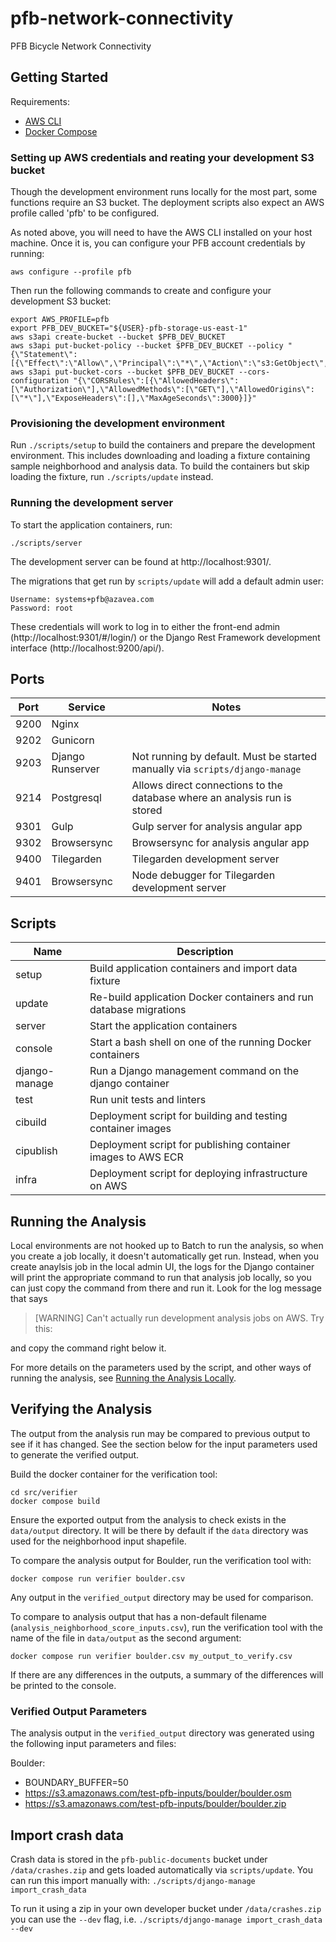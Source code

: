 # pfb-network-connectivity

PFB Bicycle Network Connectivity

## Getting Started

Requirements:

- [AWS CLI](https://aws.amazon.com/cli/)
- [Docker Compose](https://docs.docker.com/compose/install/)

### Setting up AWS credentials and reating your development S3 bucket

Though the development environment runs locally for the most part, some functions require an S3 bucket. The deployment scripts also expect an AWS profile called 'pfb' to be configured.

As noted above, you will need to have the AWS CLI installed on your host machine. Once it is, you can configure your PFB account credentials by running:

```
aws configure --profile pfb
```

Then run the following commands to create and configure your development S3 bucket:

```
export AWS_PROFILE=pfb
export PFB_DEV_BUCKET="${USER}-pfb-storage-us-east-1"
aws s3api create-bucket --bucket $PFB_DEV_BUCKET
aws s3api put-bucket-policy --bucket $PFB_DEV_BUCKET --policy "{\"Statement\":[{\"Effect\":\"Allow\",\"Principal\":\"*\",\"Action\":\"s3:GetObject\",\"Resource\":\"arn:aws:s3:::${PFB_DEV_BUCKET}/*\"}]}"
aws s3api put-bucket-cors --bucket $PFB_DEV_BUCKET --cors-configuration "{\"CORSRules\":[{\"AllowedHeaders\":[\"Authorization\"],\"AllowedMethods\":[\"GET\"],\"AllowedOrigins\":[\"*\"],\"ExposeHeaders\":[],\"MaxAgeSeconds\":3000}]}"
```

### Provisioning the development environment

Run `./scripts/setup` to build the containers and prepare the development environment. This includes downloading and loading a fixture containing sample neighborhood and analysis data. To build the containers but skip loading the fixture, run `./scripts/update` instead.

### Running the development server

To start the application containers, run:

```
./scripts/server
```

The development server can be found at http://localhost:9301/.

The migrations that get run by `scripts/update` will add a default admin user:

```
Username: systems+pfb@azavea.com
Password: root
```

These credentials will work to log in to either the front-end admin (http://localhost:9301/#/login/) or the Django Rest Framework development interface (http://localhost:9200/api/).

## Ports

| Port | Service          | Notes                                                                        |
| ---- | ---------------- | ---------------------------------------------------------------------------- |
| 9200 | Nginx            |                                                                              |
| 9202 | Gunicorn         |                                                                              |
| 9203 | Django Runserver | Not running by default. Must be started manually via `scripts/django-manage` |
| 9214 | Postgresql       | Allows direct connections to the database where an analysis run is stored    |
| 9301 | Gulp             | Gulp server for analysis angular app                                         |
| 9302 | Browsersync      | Browsersync for analysis angular app                                         |
| 9400 | Tilegarden       | Tilegarden development server                                                |
| 9401 | Browsersync      | Node debugger for Tilegarden development server                              |

## Scripts

| Name          | Description                                                        |
| ------------- | ------------------------------------------------------------------ |
| setup         | Build application containers and import data fixture               |
| update        | Re-build application Docker containers and run database migrations |
| server        | Start the application containers                                   |
| console       | Start a bash shell on one of the running Docker containers         |
| django-manage | Run a Django management command on the django container            |
| test          | Run unit tests and linters                                         |
| cibuild       | Deployment script for building and testing container images        |
| cipublish     | Deployment script for publishing container images to AWS ECR       |
| infra         | Deployment script for deploying infrastructure on AWS              |

## Running the Analysis

Local environments are not hooked up to Batch to run the analysis, so when you create a job locally, it doesn't automatically get run. Instead, when you create anaylsis job in the local admin UI, the logs for the Django container will print the appropriate command to run that analysis job locally, so you can just copy the command from there and run it. Look for the log message that says

> [WARNING] Can't actually run development analysis jobs on AWS. Try this:

and copy the command right below it.

For more details on the parameters used by the script, and other ways of running the analysis, see [Running the Analysis Locally](README.LOCAL-ANALYSIS.md).

## Verifying the Analysis

The output from the analysis run may be compared to previous output to see if it has changed. See the section below for the input parameters used to generate the verified output.

Build the docker container for the verification tool:

```
cd src/verifier
docker compose build
```

Ensure the exported output from the analysis to check exists in the `data/output` directory. It will be there by default if the `data` directory was used for the neighborhood input shapefile.

To compare the analysis output for Boulder, run the verification tool with:

```
docker compose run verifier boulder.csv
```

Any output in the `verified_output` directory may be used for comparison.

To compare to analysis output that has a non-default filename (`analysis_neighborhood_score_inputs.csv`), run the verification tool with the name of the file in `data/output` as the second argument:

```
docker compose run verifier boulder.csv my_output_to_verify.csv
```

If there are any differences in the outputs, a summary of the differences will be printed to the console.

### Verified Output Parameters

The analysis output in the `verified_output` directory was generated using the following input parameters and files:

Boulder:

- BOUNDARY_BUFFER=50
- https://s3.amazonaws.com/test-pfb-inputs/boulder/boulder.osm
- https://s3.amazonaws.com/test-pfb-inputs/boulder/boulder.zip

## Import crash data

Crash data is stored in the `pfb-public-documents` bucket under `/data/crashes.zip` and gets loaded automatically via `scripts/update`. You can run this import manually with:
`./scripts/django-manage import_crash_data`

To run it using a zip in your own developer bucket under `/data/crashes.zip` you can use the `--dev` flag, i.e.
`./scripts/django-manage import_crash_data --dev`
